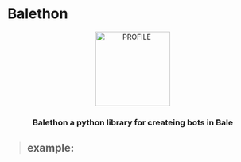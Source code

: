 # Balethon
<p align="center">
   <img align="center" src="https://ibb.co/7tp4wSZ" alt="PROFILE" width="150">
</p>

<h3 align="center">Balethon a python library for createing bots in Bale</h3>

> ## example:
